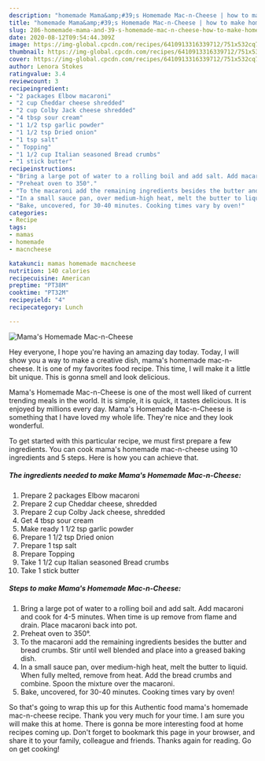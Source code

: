 ```yaml
---
description: "homemade Mama&amp;#39;s Homemade Mac-n-Cheese | how to make homemade Mama&amp;#39;s Homemade Mac-n-Cheese"
title: "homemade Mama&amp;#39;s Homemade Mac-n-Cheese | how to make homemade Mama&amp;#39;s Homemade Mac-n-Cheese"
slug: 286-homemade-mama-and-39-s-homemade-mac-n-cheese-how-to-make-homemade-mama-and-39-s-homemade-mac-n-cheese
date: 2020-08-12T09:54:44.309Z
image: https://img-global.cpcdn.com/recipes/6410913316339712/751x532cq70/mamas-homemade-mac-n-cheese-recipe-main-photo.jpg
thumbnail: https://img-global.cpcdn.com/recipes/6410913316339712/751x532cq70/mamas-homemade-mac-n-cheese-recipe-main-photo.jpg
cover: https://img-global.cpcdn.com/recipes/6410913316339712/751x532cq70/mamas-homemade-mac-n-cheese-recipe-main-photo.jpg
author: Lenora Stokes
ratingvalue: 3.4
reviewcount: 3
recipeingredient:
- "2 packages Elbow macaroni"
- "2 cup Cheddar cheese shredded"
- "2 cup Colby Jack cheese shredded"
- "4 tbsp sour cream"
- "1 1/2 tsp garlic powder"
- "1 1/2 tsp Dried onion"
- "1 tsp salt"
- " Topping"
- "1 1/2 cup Italian seasoned Bread crumbs"
- "1 stick butter"
recipeinstructions:
- "Bring a large pot of water to a rolling boil and add salt. Add macaroni and cook for 4-5 minutes. When time is up remove from flame and drain. Place macaroni back into pot."
- "Preheat oven to 350°."
- "To the macaroni add the remaining ingredients besides the butter and bread crumbs. Stir until well blended and place into a greased baking dish."
- "In a small sauce pan, over medium-high heat, melt the butter to liquid. When fully melted, remove from heat. Add the bread crumbs and combine. Spoon the mixture over the macaroni."
- "Bake, uncovered, for 30-40 minutes. Cooking times vary by oven!"
categories:
- Recipe
tags:
- mamas
- homemade
- macncheese

katakunci: mamas homemade macncheese 
nutrition: 140 calories
recipecuisine: American
preptime: "PT38M"
cooktime: "PT32M"
recipeyield: "4"
recipecategory: Lunch

---
```



![Mama&#39;s Homemade Mac-n-Cheese](https://img-global.cpcdn.com/recipes/6410913316339712/751x532cq70/mamas-homemade-mac-n-cheese-recipe-main-photo.jpg)

Hey everyone, I hope you're having an amazing day today. Today, I will show you a way to make a creative dish, mama&#39;s homemade mac-n-cheese. It is one of my favorites food recipe. This time, I will make it a little bit unique. This is gonna smell and look delicious.

Mama&#39;s Homemade Mac-n-Cheese is one of the most well liked of current trending meals in the world. It is simple, it is quick, it tastes delicious. It is enjoyed by millions every day. Mama&#39;s Homemade Mac-n-Cheese is something that I have loved my whole life. They're nice and they look wonderful.




To get started with this particular recipe, we must first prepare a few ingredients. You can cook mama&#39;s homemade mac-n-cheese using 10 ingredients and 5 steps. Here is how you can achieve that.

<!--inarticleads1-->

##### The ingredients needed to make Mama&#39;s Homemade Mac-n-Cheese:

1. Prepare 2 packages Elbow macaroni
1. Prepare 2 cup Cheddar cheese, shredded
1. Prepare 2 cup Colby Jack cheese, shredded
1. Get 4 tbsp sour cream
1. Make ready 1 1/2 tsp garlic powder
1. Prepare 1 1/2 tsp Dried onion
1. Prepare 1 tsp salt
1. Prepare  Topping
1. Take 1 1/2 cup Italian seasoned Bread crumbs
1. Take 1 stick butter




<!--inarticleads2-->

##### Steps to make Mama&#39;s Homemade Mac-n-Cheese:

1. Bring a large pot of water to a rolling boil and add salt. Add macaroni and cook for 4-5 minutes. When time is up remove from flame and drain. Place macaroni back into pot.
1. Preheat oven to 350°.
1. To the macaroni add the remaining ingredients besides the butter and bread crumbs. Stir until well blended and place into a greased baking dish.
1. In a small sauce pan, over medium-high heat, melt the butter to liquid. When fully melted, remove from heat. Add the bread crumbs and combine. Spoon the mixture over the macaroni.
1. Bake, uncovered, for 30-40 minutes. Cooking times vary by oven!




So that's going to wrap this up for this Authentic food mama&#39;s homemade mac-n-cheese recipe. Thank you very much for your time. I am sure you will make this at home. There is gonna be more interesting food at home recipes coming up. Don't forget to bookmark this page in your browser, and share it to your family, colleague and friends. Thanks again for reading. Go on get cooking!
